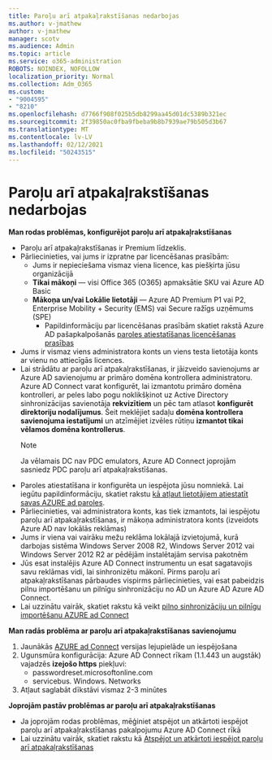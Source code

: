 ```yaml
---
title: Paroļu arī atpakaļrakstīšanas nedarbojas
ms.author: v-jmathew
author: v-jmathew
manager: scotv
ms.audience: Admin
ms.topic: article
ms.service: o365-administration
ROBOTS: NOINDEX, NOFOLLOW
localization_priority: Normal
ms.collection: Adm_O365
ms.custom:
- "9004595"
- "8210"
ms.openlocfilehash: d7766f908f025b5db8299aa45d01dc5389b321ec
ms.sourcegitcommit: 2f39850ac0fba9fbeba9b8b7939ae79b505d3b67
ms.translationtype: MT
ms.contentlocale: lv-LV
ms.lasthandoff: 02/12/2021
ms.locfileid: "50243515"
---
```

# <a name="password-writeback-is-not-working"></a>Paroļu arī atpakaļrakstīšanas nedarbojas

**Man rodas problēmas, konfigurējot paroļu arī atpakaļrakstīšanas**

- Paroļu arī atpakaļrakstīšanas ir Premium līdzeklis.
- Pārliecinieties, vai jums ir izpratne par licencēšanas prasībām:
  - Jums ir nepieciešama vismaz viena licence, kas piešķirta jūsu organizācijā
  - **Tikai mākoņi** — visi Office 365 (O365) apmaksātie SKU vai Azure AD Basic
  - **Mākoņa un/vai Lokālie lietotāji** — Azure AD Premium P1 vai P2, Enterprise Mobility + Security (EMS) vai Secure ražīgs uzņēmums (SPE)
    - Papildinformāciju par licencēšanas prasībām skatiet rakstā Azure AD pašapkalpošanās [paroles atiestatīšanas licencēšanas prasības](https://docs.microsoft.com/azure/active-directory/active-directory-passwords-licensing)
- Jums ir vismaz viens administratora konts un viens testa lietotāja konts ar vienu no attiecīgās licences.
- Lai strādātu ar paroļu arī atpakaļrakstīšanas, ir jāizveido savienojums ar Azure AD savienojumu ar primāro domēna kontrollera administratoru. Azure AD Connect varat konfigurēt, lai izmantotu primāro domēna kontrolleri, ar peles labo pogu noklikšķinot uz Active Directory sinhronizācijas savienotāja **rekvizītiem** un pēc tam atlasot **konfigurēt direktoriju nodalījumus**. Šeit meklējiet sadaļu **domēna kontrollera savienojuma iestatījumi** un atzīmējiet izvēles rūtiņu **izmantot tikai vēlamos domēna kontrollerus**.
  > [!NOTE]
  > Ja vēlamais DC nav PDC emulators, Azure AD Connect joprojām sasniedz PDC paroļu arī atpakaļrakstīšanas.
- Paroles atiestatīšana ir konfigurēta un iespējota jūsu nomniekā. Lai iegūtu papildinformāciju, skatiet rakstu [kā atļaut lietotājiem atiestatīt savas AZURE ad paroles](https://docs.microsoft.com/azure/active-directory/active-directory-passwords-getting-started).
- Pārliecinieties, vai administratora konts, kas tiek izmantots, lai iespējotu paroļu arī atpakaļrakstīšanas, ir mākoņa administratora konts (izveidots Azure AD nav lokālās reklāmas)
- Jums ir viena vai vairāku mežu reklāma lokālajā izvietojumā, kurā darbojas sistēma Windows Server 2008 R2, Windows Server 2012 vai Windows Server 2012 R2 ar pēdējām instalētajām servisa pakotnēm
- Jūs esat instalējis Azure AD Connect instrumentu un esat sagatavojis savu reklāmas vidi, lai sinhronizētu mākonī. Pirms paroļu arī atpakaļrakstīšanas pārbaudes vispirms pārliecinieties, vai esat pabeidzis pilnu importēšanu un pilnīgu sinhronizāciju no AD un Azure AD Azure AD Connect.
- Lai uzzinātu vairāk, skatiet rakstu kā veikt [pilno sinhronizāciju un pilnīgu importēšanu AZURE ad Connect](https://docs.microsoft.com/azure/active-directory/connect/active-directory-aadconnectsync-operations)

**Man radās problēma ar paroļu arī atpakaļrakstīšanas savienojumu**

1. Jaunākās [AZURE ad Connect](https://www.microsoft.com/download/details.aspx?id=47594) versijas lejupielāde un iespējošana
2. Ugunsmūra konfigurācija: Azure AD Connect rīkam (1.1.443 un augstāk) vajadzēs **izejošo https** piekļuvi:
    - passwordreset.microsoftonline.com
    - servicebus. Windows. Networks
3. Atļaut saglabāt dīkstāvi vismaz 2-3 minūtes

**Joprojām pastāv problēmas ar paroļu arī atpakaļrakstīšanas**

- Ja joprojām rodas problēmas, mēģiniet atspējot un atkārtoti iespējot paroļu arī atpakaļrakstīšanas pakalpojumu Azure AD Connect rīkā
- Lai uzzinātu vairāk, skatiet rakstu kā [Atspējot un atkārtoti iespējot paroļu arī atpakaļrakstīšanas](https://docs.microsoft.com/azure/active-directory/active-directory-passwords-troubleshoot)
